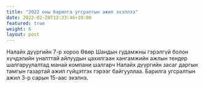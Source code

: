 ```yaml
---
title: "2022 оны барилга угсралтын ажил эхэллээ"
date: 2022-02-28T12:33:46+10:00
featured: true
weight: 6
layout: post
---
```


Налайх дүүргийн 7-р хороо Өвөр Шандын гудамжны гэрэлгүй болон хүчдэлийн уналттай айлуудын цахилгаан хангамжийн ажлын тендер шалгаруулалтад манай компани шалгарч Налайх дүүргийн засаг даргын тамгын газартай ажил гүйцэтгэх гэрээг байгууллаа. Барилга угсралтын ажил 3-р сарын 15-аас эхэлнэ.
